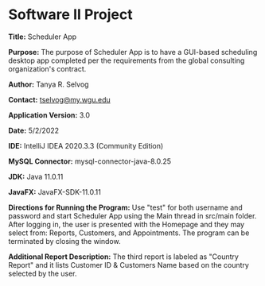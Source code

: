 # Software II Project

**Title:** Scheduler App


**Purpose:** The purpose of Scheduler App is to have a GUI-based scheduling desktop app completed per the requirements from the global consulting organization's contract.

**Author:** Tanya R. Selvog


**Contact:** tselvog@my.wgu.edu 


**Application Version:** 3.0


**Date:** 5/2/2022


**IDE:** IntelliJ IDEA 2020.3.3 (Community Edition)

**MySQL Connector:** mysql-connector-java-8.0.25


**JDK:** Java 11.0.11


**JavaFX:** JavaFX-SDK-11.0.11


**Directions for Running the Program:** Use "test" for both username and password and start Scheduler App using the Main thread in src/main folder.
After logging in, the user is presented with the Homepage and they may select from: Reports, Customers, and Appointments. The program can be terminated by
closing the window.


**Additional Report Description:** The third report is labeled as "Country Report" and it lists Customer ID & Customers Name based on the country selected by the user.


